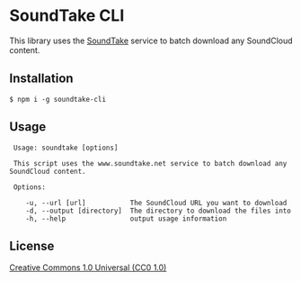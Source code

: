 ﻿# SoundTake CLI
This library uses the [SoundTake](soundtake.net) service to batch download any SoundCloud content.

## Installation

    $ npm i -g soundtake-cli

## Usage

	 Usage: soundtake [options]

	 This script uses the www.soundtake.net service to batch download any SoundCloud content.

	 Options:

		-u, --url [url]           The SoundCloud URL you want to download
		-d, --output [directory]  The directory to download the files into
		-h, --help                output usage information

## License

[Creative Commons 1.0 Universal (CC0 1.0)](https://creativecommons.org/publicdomain/zero/1.0/legalcode)